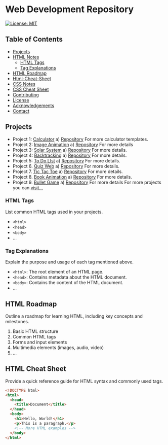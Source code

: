 # Web Development Repository

[![License: MIT](https://img.shields.io/badge/License-MIT-yellow.svg)](https://opensource.org/licenses/MIT)

## Table of Contents

- [Projects](https://github.com/Mayank-Garg7/Html/tree/main/Projects)
- [HTML Notes](https://github.com/Mayank-Garg7/Html/blob/main/HtmlNotes.pdf)
  - [HTML Tags](https://github.com/Mayank-Garg7/Html/tree/main/Html%20Tags)
  - [Tag Explanations](https://github.com/Mayank-Garg7/Html/blob/main/HtmlNotes.pdf)
- [HTML Roadmap](#html-roadmap)
- [Html-Cheat-Sheet](https://github.com/Mayank-Garg7/Html/blob/main/HtmlCheatSheet.pdf)
- [CSS Notes](https://github.com/Mayank-Garg7/Html/blob/main/CSS/CSSNotes.pdf)
- [CSS Cheat Sheet](https://github.com/Mayank-Garg7/Html/blob/main/CSS/csscheatsheet.pdf)
- [Contributing](#contributing)
- [License](#license)
- [Acknowledgements](#acknowledgements)
- [Contact](#contact)

## Projects

- Project 1: [Calculator](https://mayank-garg7.github.io/Calculator/)
      a) [Repository](https://github.com/Mayank-Garg7/Html/tree/main/Projects/Calculator)
          For more calculator templates.
- Project 2: [Image Animation](https://mayank-garg7.github.io/ImageAnimation/)
      a) [Repository](https://github.com/Mayank-Garg7/ImageAnimation)
          For more details
- Project 3: [Solar System](https://mayank-garg7.github.io/SolarSystem/)
      a) [Repository](https://github.com/Mayank-Garg7/SolarSystem)
          For more details.
- Project 4: [Backtracking]((https://mayank-garg7.github.io/Backtracking/))
      a) [Repository](https://github.com/Mayank-Garg7/Html/blob/main/CSS/csscheatsheet.pdf)
          For more details.
- Project 5: [To Do LIst](https://mayank-garg7.github.io/ToDoList/)
      a) [Repository](https://github.com/Mayank-Garg7/ToDoList)
        For more details.
- Project 6. [Quiz Web](https://mayank-garg7.github.io/QuizWeb/)
      a) [Repository](https://github.com/Mayank-Garg7/QuizWeb)
          For more details.
- Project 7. [Tic Tac Toe](https://mayank-garg7.github.io/TicTacToeGame/)
      a) [Repository](https://github.com/Mayank-Garg7/TicTacToeGame)
        For more details.
- Project 8. [Book Animation](https://mayank-garg7.github.io/BookAnimation/)
      a) [Repository]((https://github.com/Mayank-Garg7/BookAnimation))
        For more details.
- Project 9. [Bullet Game](https://mayank-garg7.github.io/BulletGame/)
        a) [Repository](https://github.com/Mayank-Garg7/BulletGame)
          For more details
  For more projects you can [visit...](https://github.com/Mayank-Garg7/Html/tree/main/Projects)
  

### HTML Tags

List common HTML tags used in your projects.

- `<html>`
- `<head>`
- `<body>`
- ...

### Tag Explanations

Explain the purpose and usage of each tag mentioned above.

- `<html>`: The root element of an HTML page.
- `<head>`: Contains metadata about the HTML document.
- `<body>`: Contains the content of the HTML document.
- ...

## HTML Roadmap

Outline a roadmap for learning HTML, including key concepts and milestones.

1. Basic HTML structure
2. Common HTML tags
3. Forms and input elements
4. Multimedia elements (images, audio, video)
5. ...

## HTML Cheat Sheet

Provide a quick reference guide for HTML syntax and commonly used tags.

```html
<!DOCTYPE html>
<html>
  <head>
    <title>Document</title>
  </head>
  <body>
    <h1>Hello, World!</h1>
    <p>This is a paragraph.</p>
    <!-- More HTML examples -->
  </body>
</html>
